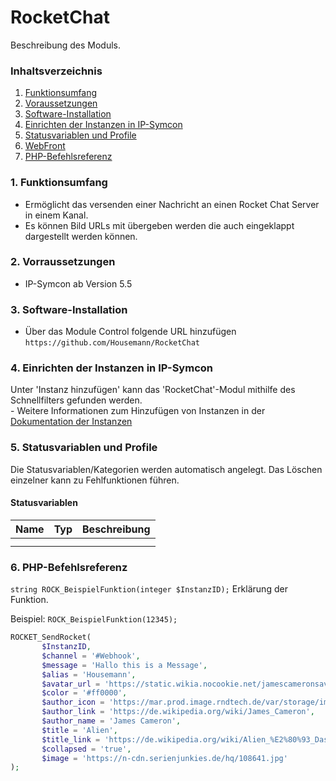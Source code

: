 # RocketChat
Beschreibung des Moduls.

### Inhaltsverzeichnis

1. [Funktionsumfang](#1-funktionsumfang)
2. [Voraussetzungen](#2-voraussetzungen)
3. [Software-Installation](#3-software-installation)
4. [Einrichten der Instanzen in IP-Symcon](#4-einrichten-der-instanzen-in-ip-symcon)
5. [Statusvariablen und Profile](#5-statusvariablen-und-profile)
6. [WebFront](#6-webfront)
7. [PHP-Befehlsreferenz](#7-php-befehlsreferenz)

### 1. Funktionsumfang

* Ermöglicht das versenden einer Nachricht an einen Rocket Chat Server in einem Kanal.
* Es können Bild URLs mit übergeben werden die auch eingeklappt dargestellt werden können.

### 2. Vorraussetzungen

- IP-Symcon ab Version 5.5

### 3. Software-Installation

* Über das Module Control folgende URL hinzufügen
    `https://github.com/Housemann/RocketChat`


### 4. Einrichten der Instanzen in IP-Symcon

 Unter 'Instanz hinzufügen' kann das 'RocketChat'-Modul mithilfe des Schnellfilters gefunden werden.  
	- Weitere Informationen zum Hinzufügen von Instanzen in der [Dokumentation der Instanzen](https://www.symcon.de/service/dokumentation/konzepte/instanzen/#Instanz_hinzufügen)

### 5. Statusvariablen und Profile

Die Statusvariablen/Kategorien werden automatisch angelegt. Das Löschen einzelner kann zu Fehlfunktionen führen.

#### Statusvariablen

Name   | Typ     | Beschreibung
------ | ------- | ------------
       |         |
       |         |


### 6. PHP-Befehlsreferenz

`string ROCK_BeispielFunktion(integer $InstanzID);`
Erklärung der Funktion.

Beispiel:
`ROCK_BeispielFunktion(12345);`

```php
ROCKET_SendRocket(    
       $InstanzID,
       $channel = '#Webhook',
       $message = 'Hallo this is a Message',
       $alias = 'Housemann',
       $avatar_url = 'https://static.wikia.nocookie.net/jamescameronsavatar/images/0/08/Neytiri_Profilbild.jpg/revision/latest?cb=20100107164021&path-prefix=de',
       $color = '#ff0000',
       $author_icon = 'https://mar.prod.image.rndtech.de/var/storage/images/haz/nachrichten/kultur/kino/james-cameron-will-mission-munroe-verfilmen/26639883-1-ger-DE/James-Cameron-will-Mission-Munroe-verfilmen_reference_4_3.jpg',
       $author_link = 'https://de.wikipedia.org/wiki/James_Cameron',
       $author_name = 'James Cameron',
       $title = 'Alien',
       $title_link = 'https://de.wikipedia.org/wiki/Alien_%E2%80%93_Das_unheimliche_Wesen_aus_einer_fremden_Welt',
       $collapsed = 'true',
       $image = 'https://n-cdn.serienjunkies.de/hq/108641.jpg'
);
```